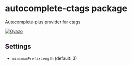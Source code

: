 # autocomplete-ctags package

Autocomplete-plus provider for ctags

[![Gyazo](http://i.gyazo.com/c943e59f590913e8ac6a8f70bbc30e77.gif)](http://gyazo.com/c943e59f590913e8ac6a8f70bbc30e77)

## Settings

* `minimumPrefixLength` (default: 3)
